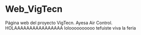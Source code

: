 # Web_VigTecn
Página web del proyecto VigTecn. Ayesa Air Control.
HOLAAAAAAAAAAAAAAAA
loloooooooooo
tefuiste
viva la feria